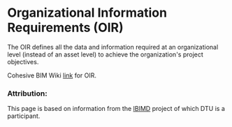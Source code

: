 # Organizational Information Requirements (OIR)​

The OIR defines all the data and information required at an organizational level (instead of an asset level) to achieve the organization's project objectives.

Cohesive BIM Wiki [link](https://www.designingbuildings.co.uk/wiki/Organisational_information_requirements_OIR) for OIR.

### Attribution:
This page is based on information from the [IBIMD](https://www.ct.upt.ro/IBIMD/) project of which DTU is a participant.
